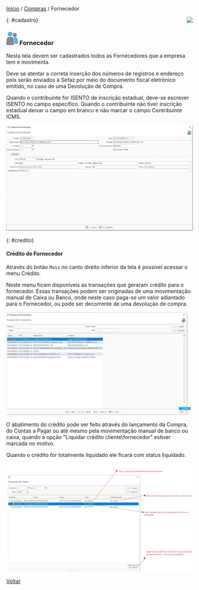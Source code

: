 [Início](index.md) / [Compras](compras.md) / Fornecedor

<a href="http://docs.continentenuvem.com.br/dicas.html#dicas"><img align="right" src="http://docs.continentenuvem.com.br/images/dicas.png"></a>



{: #cadastro}

### ![](images/fornecedor_32x32.png) Fornecedor

Nesta tela devem ser cadastrados todos as Fornecedores que a  empresa tem e movimenta.

Deve se atentar a correta inserção dos números de registros e endereço pois serão enviados à Sefaz por meio do documento fiscal eletrônico emitido, no caso de uma Devolução de Compra.

Quando o contribuinte for ISENTO de inscrição estadual, deve-se escrever ISENTO no campo específico. Quando o contribuinte não tiver inscrição estadual deixar o campo em branco e não marcar o campo Contribuinte ICMS.



![](images/compras_fornecedor_cadastro.jpg)



{: #credito}

#### Crédito de Fornecedor

Através do botão `Mais` no canto direito inferior da tela é possível acessar o menu Crédito.

Neste menu ficam disponíveis as transações que geraram crédito para o fornecedor. Essas transações podem ser originadas de uma movimentação manual de Caixa ou Banco, onde neste caso paga-se um valor adiantado para o Fornecedor, ou pode ser decorrente de uma devolução de compra.

![](images/compras_fornecedor_credito.jpg)

O abatimento do crédito pode ser feito através do lançamento da Compra, do Contas a Pagar ou até mesmo pela movimentação manual de banco ou caixa, quando a opção "Liquidar crédito cliente\fornecedor" estiver marcada no motivo.

Quando o crédito for totalmente liquidado ele ficará com status liquidado.

![](images/compras_fornecedor_credito_credito.jpg)





[Voltar](compras.md#compras)